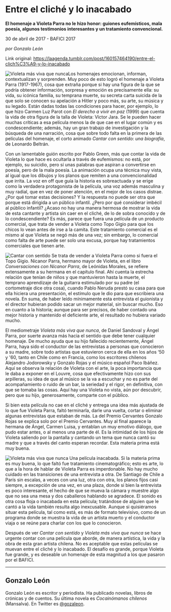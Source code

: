 # Entre el cliché y lo inacabado

**El homenaje a Violeta Parra no le hizo honor: guiones eufemísticos, mala poesía, algunos testimonios interesantes y un tratamiento convencional.**

30 de abril de 2017 - BAFICI 2017

_por Gonzalo León_

Link original: https://laagenda.tumblr.com/post/160157464190/entre-el-clich%C3%A9-y-lo-inacabado

![Violeta más viva que nunca](https://64.media.tumblr.com/2a0b26a571e2a35b3f4b36638a18c7bc/tumblr_inline_pk0rh5U5kv1t6q87u_500.jpg)Los homenajes emocionan, informan, contextualizan y sorprenden. Muy poco de esto logró el homenaje a Violeta Parra (1917-1967), cosa que extraña porque si hay una figura de la que se podría obtener información, sorpresa y emoción es precisamente ella: su vida, su icónica familia, su temprana muerte, su secreta carta suicida de la que solo se conocen su apelación a Hitler y poco más, su arte, su música y su legado. Están dadas todas las condiciones para hacer, por ejemplo, lo que hizo Carmen Luz Parot con *El derecho a vivir en paz* (1999) que cuenta la vida de otra figura de la talla de Violeta: Víctor Jara. Se le pueden hacer muchas críticas a esa película menos la de que cae en el lugar común y es condescendiente; además, hay un gran trabajo de investigación y la búsqueda de una narración, cosa que sobre todo falta en la primera de las películas del homenaje, el corto animado *Cantar con sentido: una biografía*, de Leonardo Beltrán.

Con un lamentable guión escrito por Pablo Green, más que contar la vida de Violeta lo que hace es ocultarla a través de eufemismos: no está, por ejemplo, su suicidio, pero sí unas palabras que aspiran a convertirse en poesía, pero de la mala poesía. La animación ocupa una técnica muy vista, al igual que los dibujos y los planos que remiten a una convencionalidad que irrita. La voz en off que guía la historia es sobreactuada y se erige como la verdadera protagonista de la película, una voz además masculina y muy radial, que en vez de poner atención, en el mejor de los casos distrae. ¿Por qué tomar estas decisiones? Y la respuesta no puede ser otra que porque está dirigida a un público infantil. ¿Pero por qué considerar imbécil al público infantil? ¿Acaso no hay una manera hermosa de mostrar la vida de esta cantante y artista sin caer en el cliché, de lo de sobra conocido y de lo condescendiente? Es más, parece que fuera una película de un producto comercial, que trata de vender a Violeta como Topo Gigio para que los chicos lo vean antes de irse a la camita. Este tratamiento comercial es el mismo al que Violeta se negó más de una vez; sin embargo, lo comercial como falta de arte puede ser solo una excusa, porque hay tratamientos comerciales que tienen arte.

![Cantar con sentido](https://64.media.tumblr.com/85cef89c78b0a70fef19beeeab7b8d4b/tumblr_inline_pk0rh5v5pL1t6q87u_500.jpg) Se trata de vender a Violeta Parra como si fuera el Topo Gigio. Nicanor Parra, hermano mayor de Violeta, en el libro *Conversaciones con Nicanor Parra*, de Leónidas Morales, se refiere extensamente a su hermana en el capítulo final. Ahí cuenta la estrecha relación que tenían de niños y que mantuvieron hasta la muerte, el temprano aprendizaje de la guitarra estimulado por su padre (el cortometraje dice otra cosa), cuando Pablo Neruda prestó su casa para que ella hiciera una presentación, el estímulo que le dio para que escribiera una novela. En suma, de haber leído mínimamente esta entrevista el guionista y el director hubieran podido sacar un mejor material, sin buscar mucho. Eso en cuanto a la historia; aunque para ser precisos, de haber contado una mejor historia y mantenido el deficiente arte, el resultado no hubiera variado mucho.

El mediometraje *Violeta más viva que nunca*, de Daniel Sandoval y Ángel Parra, por suerte avanza más hacia el sentido que debe tener cualquier homenaje. De mucho ayuda que su hijo fallecido recientemente, Ángel Parra, haya sido el conductor de las entrevistas a personas que conocieron a su madre, sobre todo artistas que estuvieron cerca de ella en los años ‘50 y '60, tanto en Chile como en Francia, como los escritores chilenos Alejandro Jodorowsky y Gonzalo Rojas y el músico español Paco Ibáñez. Aquí se observa la relación de Violeta con el arte, la poca importancia que le daba a exponer en el Louvre, cosa que efectivamente hizo con sus arpilleras, su idea de que al músico se la va a escuchar y no es parte del acompañamiento o ruido de un bar, la seriedad y el rigor, en definitiva, con que se tomaba las cosas. Aquí hay una Violeta no vista, aún por descubrir, pero que su hijo, generosamente, comparte con el público.

Si bien esta película no cae en el cliché y entrega una idea más ajustada de lo que fue Violeta Parra, faltó terminarla, darle una vuelta, cortar o eliminar algunas entrevistas que estaban de más. La del Premio Cervantes Gonzalo Rojas se explica solo por el Premio Cervantes. Muy al final aparece la hermana de Ángel, Carmen Luisa, y entablan un muy emotivo diálogo, que pudo estar antes, o al menos una parte de él. Es la intimidad de los hijos de Violeta saliendo por la pantalla y cantando un tema que nunca cantó su madre y que a través del canto esperan recordar. Esta materia prima está muy buena.

![Violeta más viva que nunca](https://64.media.tumblr.com/2a0b26a571e2a35b3f4b36638a18c7bc/tumblr_inline_pk0rh5U5kv1t6q87u_500.jpg) Una película inacabada. Si la materia prima es muy buena, lo que faltó fue tratamiento cinematográfico; esto es arte, lo que a la hora de hablar de Violeta Parra es imperdonable. No hay mucho cuidado en las transiciones de una entrevista a otra. De Santiago de Chile a París sin escalas, a veces con una luz, otra con otra, los planos fijos casi siempre, a excepción de una vez, en una plaza, donde si bien la entrevista es poco interesante, el hecho de que se mueva la cámara y muestre algo que no sea una mesa y dos caballeros hablando se agradece. El sonido es otra cosa floja o inacabada en esta película; tratándose de alguien que le cantó a la vida también resulta algo inexcusable. Aunque si quisiéramos situar esta película, tal como está, es más de formato televisivo, como de un programa donde se muestra la vida de un artista muerto y el conductor viaja o se reúne para charlar con los que lo conocieron.

Después de ver *Cantar con sentido* y *Violeta más viva que nunca* se hace urgente contar con una película que aborde, de manera artística, la vida y la obra de esta gran artista chilena. No es aceptable que estas películas se muevan entre el cliché y lo inacabado. El desafío es grande, porque Violeta fue grande, y es deseable un homenaje de esta magnitud a los que pasaron por el BAFICI.

  




---

 Gonzalo León
-------------

 Gonzalo León es escritor y periodista. Ha publicado novelas, libros de crónicas y de cuentos. Su última novela es *Cocainómanos chilenos* (Mansalva). En Twitter es [@gozaleon](https://twitter.com/gozaleon). 

